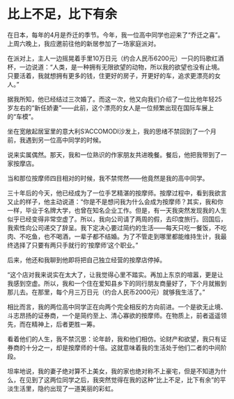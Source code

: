 # 比上不足，比下有余

在日本，每年的4月是乔迁的季节。今年，我一位高中同学也迎来了“乔迁之喜”。上周六晚上，我应邀前往他的新居参加了一场家庭派对。 

在派对上，主人一边摇晃着手里10万日元（约合人民币6200元）一只的玛歌红酒杯，一边说道：“人类，是一种拥有无限欲望的动物，所以我的欲望也没有止境。只要活着，我就想拥有更多的钱，住更好的房子，开更好的车，追求更漂亮的女人。” 

据我所知，他已经结过三次婚了。而这一次，他又向我们介绍了一位比他年轻25岁左右的“新任娇妻”——此前，这个漂亮的女人是一位频繁出现在国际车展上的“车模”。 

坐在宽敞起居室里的意大利S’ACCOMODI沙发上，我的思绪不禁回到了一个月前，我遇到另一位高中同学的时候。 

说来实属偶然。那天，我和一位熟识的作家朋友共进晚餐。餐后，他把我带到了一家按摩店。 

当和那位按摩师四目相对的时候，我不禁愕然——他竟然是我的高中同学。 

三十年后的今天，他已经成为了一位手艺精湛的按摩师。按摩过程中，看到我欲言又止的样子，他主动说道：“你是不是想问我为什么会成为按摩师？其实，我和你一样，毕业于名牌大学，也曾在知名企业工作。但是，有一天我突然发现我的人生似乎已经变得非常空虚了。所以，我向公司请了两周的假，去印度旅行。回国后，我索性向公司递交了辞呈。我下定决心要过简约的生活——每天只吃一餐饭，不吃肉、不吃鱼，也不喝酒，一辈子都不结婚。为了不管走到哪里都能维持生计，我最终选择了只要有两只手就行的‘按摩师’这个职业。” 

后来，他还和我聊到他即将把自己独立经营的按摩店停掉。 

“这个店对我来说实在太大了，让我觉得心里不踏实。再加上东京的喧嚣，更是让我感到空虚。所以，我和一个住在爱知县乡下的同行朋友商量好了，下个月就搬到那儿去。在那里，每个月三万日元（约合人民币2000元）就够我生活了。” 

相比而言，我的两位高中同学正在向两个完全相反的方向前进。一个是欲无止境、斗志昂扬的证券商，一个是简约至上、清心寡欲的按摩师。在物质上，前者遥遥领先，而在精神上，后者更胜一筹。 

看着他们的人生，我不禁沉思：论年龄，我和他们相仿。论财产和欲望，我只有证券商的十分之一，却是按摩师的十倍。这就意味着我的生活处于他们二者的中间阶段。 

坦率地说，我的妻子绝对算不上美女，我的家也绝对称不上豪宅，但是不知道为什么，在见到了这两位同学之后，我突然觉得在我的这种“比上不足，比下有余”的平淡生活里，隐约出现了一道美丽的彩虹。
